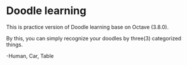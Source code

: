 # Doodle learning

This is practice version of Doodle learning base on Octave (3.8.0).

By this, you can simply recognize your doodles by three(3) categorized things.

-Human, Car, Table
